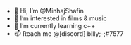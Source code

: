 - 👋 Hi, I’m @MinhajShafin
- 👀 I’m interested in films & music
- 🌱 I’m currently learning c++
- 📫 Reach me @[discord] billy;-;#7577

<!---
MinhajShafin/MinhajShafin is a ✨ special ✨ repository because its `README.md` (this file) appears on your GitHub profile.
You can click the Preview link to take a look at your changes.
--->
